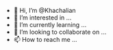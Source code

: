 - 👋 Hi, I’m @Khachalian
- 👀 I’m interested in ...
- 🌱 I’m currently learning ...
- 💞️ I’m looking to collaborate on ...
- 📫 How to reach me ...

<!---
Khachalian/Khachalian is a ✨ special ✨ repository because its `README.md` (this file) appears on your GitHub profile.
You can click the Preview link to take a look at your changes.
--->
